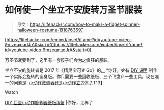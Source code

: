 # 如何使一个坐立不安旋转万圣节服装

> 原文：<https://lifehacker.com/how-to-make-a-fidget-spinner-halloween-costume-1818763697>

 [https://lifehacker.com/embed/inset/iframe?id=youtube-video-9mzeqmqdJrA&start=0](https://lifehacker.com/embed/inset/iframe?id=youtube-video-9mzeqmqdJrA&start=0) 

万圣节就要到了，这里有一套孩子们会为之疯狂的服装。

坐立不安的旋转者是 2017 年《精灵宝可梦 Go》的[*。*](https://www.usatoday.com/story/news/nation-now/2017/09/21/fidget-spinners-fizzle-out/690739001/) “你好，妙有 [DIY 说明](https://www.hellowonderful.co/post/DIY-GIANT-FIDGET-SPINNER-CARDBOARD-COSTUME) 制作一个实际会旋转的全身版。你只需要一些回收纸板、三个飞盘和一些工具。现在唯一的问题是: [小动作微调器还是小动作立方体？](https://lifehacker.com/sunday-showdown-fidget-spinner-vs-fidget-cube-1797348848)T13】

Watch

[DIY 巨型小动作旋转器纸板服装](https://www.hellowonderful.co/post/DIY-GIANT-FIDGET-SPINNER-CARDBOARD-COSTUME) |你好，太棒了